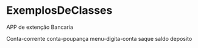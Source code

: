 # ExemplosDeClasses
 APP de extenção Bancaria

 Conta-corrente
 conta-poupança
 menu-digita-conta
 saque
 saldo
 deposito
 
